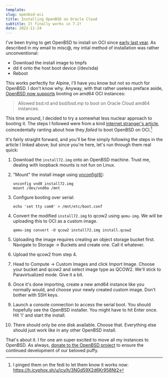 ```yaml
---
template:
slug: openbsd-oci
title: Installing OpenBSD on Oracle Cloud
subtitle: It finally works in 7.2!
date: 2022-11-24
---
```


I've been trying to get OpenBSD to install on OCI since [early last
year](https://marc.info/?l=openbsd-misc&m=162962869305286&w=2). As
described in my email to misc@, my intial method of installation was
rather unconventional:

- Download the install image to tmpfs
- dd it onto the host boot device (/dev/sda)
- Reboot

This works perfectly for Alpine, I'll have you know but not so much for
OpenBSD. I don't know why. Anyway, with that rather useless preface
aside, [OpenBSD now supports](https://openbsd.org/72.html) booting on
amd64 OCI instances:

> Allowed bsd.rd and bsd/bsd.mp to boot on Oracle Cloud amd64 instances.

This time around, I decided to try a somewhat less nuclear approach to
booting it. The steps I followed were from a kind [internet stranger's
article](https://blinken.life/oci-obsd/), coincedentally ranting about
how they _failed_ to boot OpenBSD on OCI.[^1]

[^1]: I pinged them on the fedi to let them know it works now: https://h.icyphox.sh/u/icy/h/3NGd59X2d6Kr958Nt2

It's fairly straight forward, and you'll be fine simply following the
steps in the article I linked above; but since you're here, let's run
through them real quick:

1. Download the `install72.img` onto an OpenBSD machine. Trust me,
   dealing with loopback mounts is not fun on Linux.

2. "Mount" the install image using [vnconfig(8)](https://man.openbsd.org/vnconfig):
    ```
    vnconfig vnd0 install72.img
    mount /dev/vnd0a /mnt
    ```
3. Configure booting over serial:
    ```
    echo 'set tty com0' > /mnt/etc/boot.conf
    ```
4. Convert the modified `install72.img` to qcow2 using `qemu-img`. We
   will be uploading this to OCI as a custom image.
   ```
   qemu-img convert -O qcow2 install72.img install.qcow2
   ```

5. Uploading the image requires creating an object storage bucket first.
   Navigate to Storage → Buckets and create one. Call it whatever.

6. Upload the qcow2 from step 4.

7. Head to Compute → Custom Images and click Import Image. Choose your
   bucket and qcow2 and select image type as QCOW2. We'll stick to
   Paravirtualized mode. Give it a bit.

8. Once it's done importing, create a new amd64 instance like you
   normally would, and choose your newly created custom image. Don't
   bother with SSH keys.

9. Launch a console connection to access the serial boot. You should
   hopefully see the OpenBSD installer. You might have to hit Enter
   once. Hit 'I' and start the install.

10. There should only be one disk available. Choose that. Everything
    else should just work like in any other OpenBSD install.

That's about it. I for one am super excited to move all my instances to
OpenBSD. As always, [donate to the OpenBSD
project](https://www.openbsd.org/donations.html) to ensure the continued
development of our beloved puffy.
